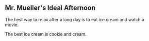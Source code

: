 ## Mr. Mueller's Ideal Afternoon

The best way to relax after a long day is to eat ice cream and watch a movie.

The best ice cream is cookie and cream.
